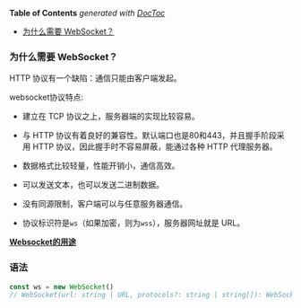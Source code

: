<!-- START doctoc generated TOC please keep comment here to allow auto update -->
<!-- DON'T EDIT THIS SECTION, INSTEAD RE-RUN doctoc TO UPDATE -->
**Table of Contents**  *generated with [DocToc](https://github.com/thlorenz/doctoc)*

- [为什么需要 WebSocket？](#%E4%B8%BA%E4%BB%80%E4%B9%88%E9%9C%80%E8%A6%81-websocket)

<!-- END doctoc generated TOC please keep comment here to allow auto update -->

### 为什么需要 WebSocket？

HTTP 协议有一个缺陷：通信只能由客户端发起。

websocket协议特点:

- 建立在 TCP 协议之上，服务器端的实现比较容易。

- 与 HTTP 协议有着良好的兼容性。默认端口也是80和443，并且握手阶段采用 HTTP 协议，因此握手时不容易屏蔽，能通过各种 HTTP 代理服务器。
- 数据格式比较轻量，性能开销小，通信高效。
- 可以发送文本，也可以发送二进制数据。
- 没有同源限制，客户端可以与任意服务器通信。
- 协议标识符是`ws`（如果加密，则为`wss`），服务器网址就是 URL。

[**Websocket的用途**](https://blog.51cto.com/yuexiaosheng/2482706)



### 语法

```js
const ws = new WebSocket()
// WebSocket(url: string | URL, protocols?: string | string[]): WebSocket
```

